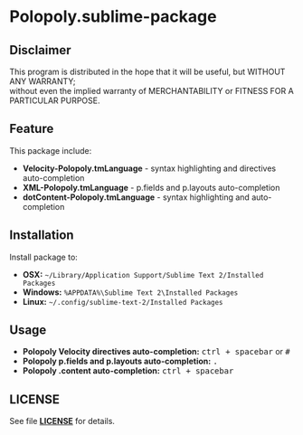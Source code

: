 Polopoly.sublime-package
========================

Disclaimer
----------
This program is distributed in the hope that it will be useful, but WITHOUT ANY WARRANTY;  
without even the implied warranty of MERCHANTABILITY or FITNESS FOR A PARTICULAR PURPOSE.  

Feature
-------
This package include:

* __Velocity-Polopoly.tmLanguage__ - syntax highlighting and directives auto-completion  
* __XML-Polopoly.tmLanguage__ - p.fields and p.layouts auto-completion  
* __dotContent-Polopoly.tmLanguage__ - syntax highlighting and auto-completion  
 
Installation
------------
Install package to:

* __OSX:__ `~/Library/Application Support/Sublime Text 2/Installed Packages`  
* __Windows:__ `%APPDATA%\Sublime Text 2\Installed Packages`  
* __Linux:__ `~/.config/sublime-text-2/Installed Packages`  

Usage
-----
* __Polopoly Velocity directives auto-completion:__ <kbd>ctrl + spacebar</kbd> or <kbd>#</kbd>  
* __Polopoly p.fields and p.layouts auto-completion:__ <kbd>.</kbd>  
* __Polopoly .content auto-completion:__ <kbd>ctrl + spacebar</kbd>  


LICENSE
-------
See file [__LICENSE__](../master/LICENSE) for details.  
